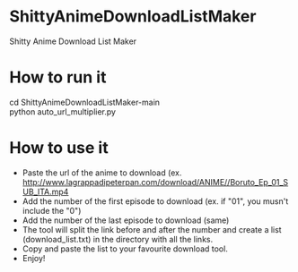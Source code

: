 # ShittyAnimeDownloadListMaker
Shitty Anime Download List Maker


# How to run it
cd ShittyAnimeDownloadListMaker-main<br>
python auto_url_multiplier.py

# How to use it
- Paste the url of the anime to download (ex. http://www.lagrappadipeterpan.com/download/ANIME//Boruto_Ep_01_SUB_ITA.mp4<br>
- Add the number of the first episode to download (ex. if "01", you musn't include the "0")<br>
- Add the number of the last episode to download (same)<br>
- The tool will split the link before and after the number and create a list (download_list.txt) in the directory with all the links.<br>
- Copy and paste the list to your favourite download tool.<br>
- Enjoy!

